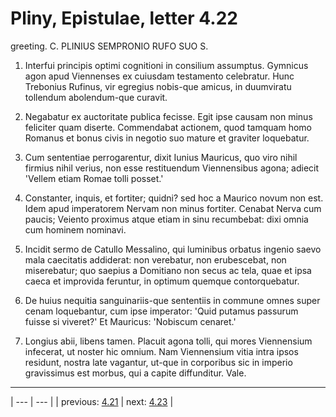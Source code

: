 # Pliny, Epistulae, letter 4.22

greeting. C. PLINIUS SEMPRONIO RUFO SUO S.



1. Interfui principis optimi cognitioni in consilium assumptus. Gymnicus agon apud Viennenses ex cuiusdam testamento celebratur. Hunc Trebonius Rufinus, vir egregius nobis-que amicus, in duumviratu tollendum abolendum-que curavit.



2. Negabatur ex auctoritate publica fecisse. Egit ipse causam non minus feliciter quam diserte. Commendabat actionem, quod tamquam homo Romanus et bonus civis in negotio suo mature et graviter loquebatur.



3. Cum sententiae perrogarentur, dixit Iunius Mauricus, quo viro nihil firmius nihil verius, non esse restituendum Viennensibus agona; adiecit 'Vellem etiam Romae tolli posset.'



4. Constanter, inquis, et fortiter; quidni? sed hoc a Maurico novum non est. Idem apud imperatorem Nervam non minus fortiter. Cenabat Nerva cum paucis; Veiento proximus atque etiam in sinu recumbebat: dixi omnia cum hominem nominavi.



5. Incidit sermo de Catullo Messalino, qui luminibus orbatus ingenio saevo mala caecitatis addiderat: non verebatur, non erubescebat, non miserebatur; quo saepius a Domitiano non secus ac tela, quae et ipsa caeca et improvida feruntur, in optimum quemque contorquebatur.



6. De huius nequitia sanguinariis-que sententiis in commune omnes super cenam loquebantur, cum ipse imperator: 'Quid putamus passurum fuisse si viveret?' Et Mauricus: 'Nobiscum cenaret.'



7. Longius abii, libens tamen. Placuit agona tolli, qui mores Viennensium infecerat, ut noster hic omnium. Nam Viennensium vitia intra ipsos residunt, nostra late vagantur, ut-que in corporibus sic in imperio gravissimus est morbus, qui a capite diffunditur. Vale.



---

| --- | --- |
| previous: [4.21](../4.21/) | next: [4.23](../4.23/) |